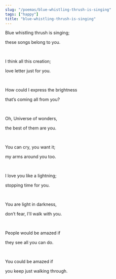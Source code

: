 ```yaml
---
slug: "/poemas/blue-whistling-thrush-is-singing"
tags: ["happy"]
title: "blue-whistling-thrush-is-singing"
---
```

Blue whistling thrush is singing;

these songs belong to you.

&nbsp;

I think all this creation;

love letter just for you.

&nbsp;

How could I express the brightness

that’s coming all from you?

&nbsp;

Oh, Universe of wonders,

the best of them are you.

&nbsp;

You can cry, you want it;

my arms around you too.

&nbsp;

I love you like a lightning;

stopping time for you.

&nbsp;

You are light in darkness,

don’t fear, I'll walk with you.

&nbsp;

People would be amazed if

they see all you can do.

&nbsp;

You could be amazed if

you keep just walking through.
